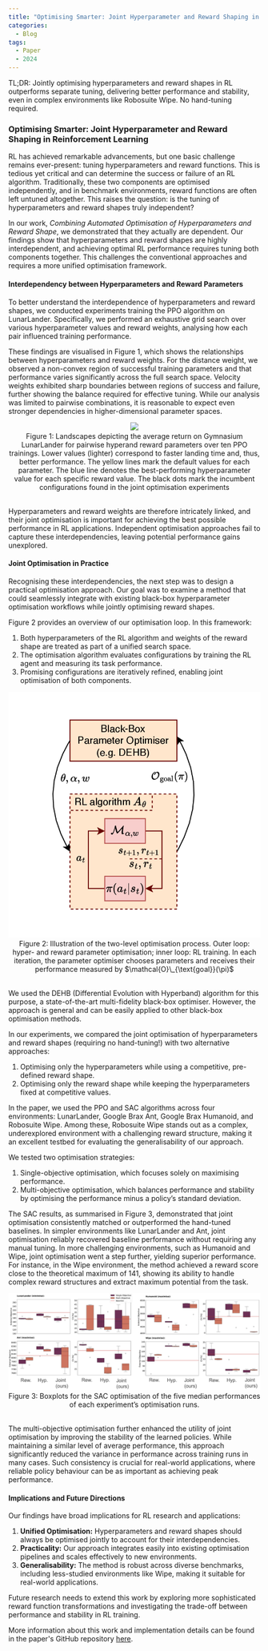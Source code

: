 ```yaml
---
title: "Optimising Smarter: Joint Hyperparameter and Reward Shaping in Reinforcement Learning"
categories:
  - Blog
tags:
  - Paper
  - 2024
---
```


TL;DR: Jointly optimising hyperparameters and reward shapes in RL outperforms separate tuning, delivering better performance and stability, even in complex environments like Robosuite Wipe. No hand-tuning required.

### Optimising Smarter: Joint Hyperparameter and Reward Shaping in Reinforcement Learning

RL has achieved remarkable advancements, but one basic challenge remains ever-present: tuning hyperparameters and reward functions.
This is tedious yet critical and can determine the success or failure of an RL algorithm.
Traditionally, these two components are optimised independently, and in benchmark environments, reward functions are often left untuned altogether.
This raises the question: is the tuning of hyperparameters and reward shapes truly independent?

In our work, *Combining Automated Optimisation of Hyperparameters and Reward Shape*, we demonstrated that they actually are dependent.
Our findings show that hyperparameters and reward shapes are highly interdependent, and achieving optimal RL performance requires tuning both components together.
This challenges the conventional approaches and requires a more unified optimisation framework.

#### Interdependency between Hyperparameters and Reward Parameters

To better understand the interdependence of hyperparameters and reward shapes, we conducted experiments training the PPO algorithm on LunarLander.
Specifically, we performed an exhaustive grid search over various hyperparameter values and reward weights, analysing how each pair influenced training performance.

These findings are visualised in Figure 1, which shows the relationships between hyperparameters and reward weights.
For the distance weight, we observed a non-convex region of successful training parameters and that performance varies significantly across the full search space.
Velocity weights exhibited sharp boundaries between regions of success and failure, further showing the balance required for effective tuning.
While our analysis was limited to pairwise combinations, it is reasonable to expect even stronger dependencies in higher-dimensional parameter spaces.

<center>
  <img src="/assets/images/combined_optimisation/heatmap_matrix_rewmin.png" />
  <br>
  Figure 1: Landscapes depicting the average return on Gymnasium LunarLander for pairwise hyperand reward parameters over ten PPO trainings. 
  Lower values (lighter) correspond to faster landing time and, thus, better performance. The yellow lines mark the default values for each parameter. 
  The blue line denotes the best-performing hyperparameter value for each specific reward value. 
  The black dots mark the incumbent configurations found in the joint optimisation experiments
</center>
<br>

Hyperparameters and reward weights are therefore intricately linked, and their joint optimisation is important for achieving the best possible performance in RL applications.
Independent optimisation approaches fail to capture these interdependencies, leaving potential performance gains unexplored.

#### Joint Optimisation in Practice

Recognising these interdependencies, the next step was to design a practical optimisation approach.
Our goal was to examine a method that could seamlessly integrate with existing black-box hyperparameter optimisation workflows while jointly optimising reward shapes.

Figure 2 provides an overview of our optimisation loop. In this framework:
1. Both hyperparameters of the RL algorithm and weights of the reward shape are treated as part of a unified search space.
2. The optimisation algorithm evaluates configurations by training the RL agent and measuring its task performance.
3. Promising configurations are iteratively refined, enabling joint optimisation of both components.

<center>
  <img src="/assets/images/combined_optimisation_2024/optimisation_loop.png" />
  <br>
  Figure 2: Illustration of the two-level optimisation process. 
  Outer loop: hyper- and reward parameter optimisation; inner loop: RL training. 
  In each iteration, the parameter optimiser chooses parameters and receives their performance measured by $\mathcal{O}\_{\text{goal}}(\pi)$
</center>
<br>

We used the DEHB (Differential Evolution with Hyperband) algorithm for this purpose, a state-of-the-art multi-fidelity black-box optimiser.
However, the approach is general and can be easily applied to other black-box optimisation methods.

In our experiments, we compared the joint optimisation of hyperparameters and reward shapes (requiring no hand-tuning!) with two alternative approaches:

1. Optimising only the hyperparameters while using a competitive, pre-defined reward shape.
2. Optimising only the reward shape while keeping the hyperparameters fixed at competitive values.

In the paper, we used the PPO and SAC algorithms across four environments: LunarLander, Google Brax Ant, Google Brax Humanoid, and Robosuite Wipe.
Among these, Robosuite Wipe stands out as a complex, underexplored environment with a challenging reward structure, making it an excellent testbed for evaluating the generalisability of our approach.

We tested two optimisation strategies:

1. Single-objective optimisation, which focuses solely on maximising performance.
2. Multi-objective optimisation, which balances performance and stability by optimising the performance minus a policy’s standard deviation.

The SAC results, as summarised in Figure 3, demonstrated that joint optimisation consistently matched or outperformed the hand-tuned baselines.
In simpler environments like LunarLander and Ant, joint optimisation reliably recovered baseline performance without requiring any manual tuning.
In more challenging environments, such as Humanoid and Wipe, joint optimisation went a step further, yielding superior performance.
For instance, in the Wipe environment, the method achieved a reward score close to the theoretical maximum of 141, showing its ability to handle complex reward structures and extract maximum potential from the task.

<center>
  <img src="/assets/images/combined_optimisation_2024/performance.png" />
  <br>
  Figure 3: Boxplots for the SAC optimisation of the five median performances of each experiment’s optimisation runs.
</center>
<br>

The multi-objective optimisation further enhanced the utility of joint optimisation by improving the stability of the learned policies.
While maintaining a similar level of average performance, this approach significantly reduced the variance in performance across training runs in many cases.
Such consistency is crucial for real-world applications, where reliable policy behaviour can be as important as achieving peak performance.

#### Implications and Future Directions

Our findings have broad implications for RL research and applications:

1. **Unified Optimisation:** Hyperparameters and reward shapes should always be optimised jointly to account for their interdependencies.
2. **Practicality:** Our approach integrates easily into existing optimisation pipelines and scales effectively to new environments.
3. **Generalisability:** The method is robust across diverse benchmarks, including less-studied environments like Wipe, making it suitable for real-world applications.

Future research needs to extend this work by exploring more sophisticated reward function transformations and investigating the trade-off between performance and stability in RL training.

More information about this work and implementation details can be found in the paper's GitHub repository [here](https://github.com/ADA-research/combined_hpo_and_reward_shaping).
